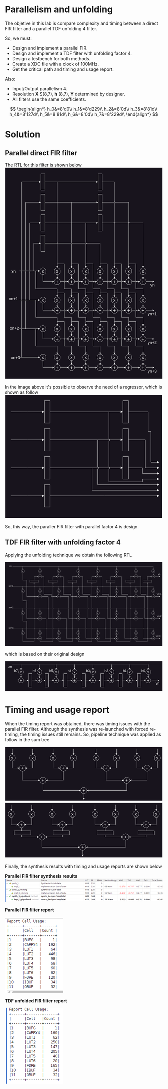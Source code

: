 # Parallelism and unfolding
The objetive in this lab is compare complexity and timing between a direct FIR filter and a parallel TDF unfolding 4 filter.

So, we must:
* Design and implement a parallel FIR.
* Design and implement a TDF filter with unfolding factor 4.
* Design a testbench for both methods.
* Create a XDC file with a clock of 100MHz.
* Get the critical path and timing and usage report.

Also:
* Input/Output parallelism 4.
* Resolution **X** S(8,7), **h** (8,7), **Y** determined by designer.
* All filters use the same coefficients.

$$
\begin{align*}
h_0&=8'd0\\
h_1&=8'd229\\
h_2&=8'0d\\
h_3&=8'81d\\
h_4&=8'127d\\
h_5&=8'81d\\
h_6&=8'0d\\
h_7&=8'229d\\
\end{align*}
$$
# Solution
## Parallel direct FIR filter
The RTL for this filter is shown below
<img src="doc/fir_parallel.png">

In the image above it's possible to observe the need of a regressor, which is shown as follow
<img src="doc/regressor.png">

So, this way, the paraller FIR filter with parallel factor 4 is design.

## TDF FIR filter with unfolding factor 4
Applying the unfolding technique we obtain the following RTL

<img src="doc/fir_tdf_unfolded.png">

which is based on their original design

<img src="doc/fir_tdf.png">

# Timing and usage report
When the timing report was obtained, there was timing issues with the parallel FIR filter. Although the synthesis was re-launched with forced re-timing, the timing issues still remains. So, pipeline technique was applied as follow in the sum tree

<img src="doc/no_pipeline.png">
<img src="doc/pipeline.png">

Finally, the synthesis results with timing and usage reports are shown below

**Parallel FIR filter synthesis results**
<img src="doc/fir_parallel_report.png">


**Parallel FIR filter report**

<img src="doc/reporte - parallel.png">


**TDF unfolded FIR filter report**

<img src="doc/reporte_unfolded.png">
